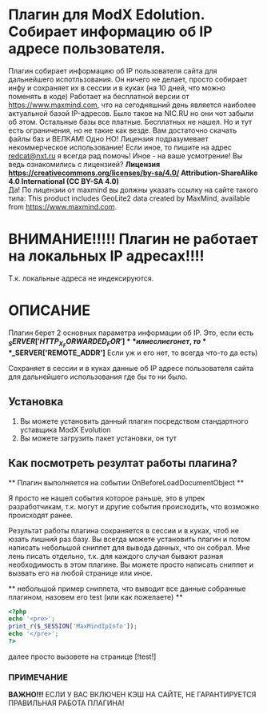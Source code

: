 # Плагин для ModX Edolution. Собирает информацию об IP адресе пользователя.

Плагин собирает информацию об IP пользователя сайта для дальнейшего испотльзования.
Он ничего не делает, просто собирает инфу и сохраняет их в сессии и в куках (на 10 дней, что можно поменять в коде)
Работает на бесплатной версии от https://www.maxmind.com, что на сегодняшний день является наиболее актуальной базой IP-адресов.
Было такое на NIC.RU но они чот забыли об этом. Остальные базы все платные. Бесплатных не нашел.
Но и тут есть ограничения, но не такие как везде. Вам достаточно скачать файлы баз и ВЕЛКАМ!
Одно НО! Лицензия подразумевает некоммерческое использование!
Если иное, то пишите на адрес redcat@nxt.ru я всегда рад помочь!
Иное - на ваше усмотрение!
Вы ведь ознакомились с лицензией? 
**Лицензия https://creativecommons.org/licenses/by-sa/4.0/ Attribution-ShareAlike 4.0 International (CC BY-SA 4.0)**<br>
Да! По лицензии от maxmind вы должны указать ссылку на сайте такого типа:
This product includes GeoLite2 data created by MaxMind, available from
<a href="https://www.maxmind.com">https://www.maxmind.com</a>.

# ВНИМАНИЕ!!!!! Плагин не работает на локальных IP адресах!!!!

Т.к. локальные адреса не индексируются.

# ОПИСАНИЕ

Плагин берет 2 основных параметра информации об IP.
Это, если есть **$_SERVER['HTTP_X_FORWARDED_FOR']** или если его нет, то **$_SERVER['REMOTE_ADDR']** 
Если уж и его нет, то всегда что-то да есть)

Сохраняет в сессии и в куках данные об IP адресе пользователя сайта для дальнейшего использования где бы то ни было.

## Установка

1. Вы можете установить данный плагин посредством стандартного уставщика ModX Evolution
2. Вы можете загрузить пакет установки, он тут

## Как посмотреть резултат работы плагина?

** Плагин выполняется на событии OnBeforeLoadDocumentObject **

Я просто не нашел события которое раньше, это в упрек разработчикам, т.к. могут и другие события происходить, что возможно происходят ранее.

Результат работы плагина сохраняется в сессии и в куках, чтоб не юзать лишний раз базу.
Вы всегда можете установить плагин и потом написать небольшой сниппет для вывода данных, что он собрал.
Мне лень писать отдельно, т.к. для каждого случая бывают разная необходимость в этом плагине.
Вы можете просто написать сниппет и вызвать его на любой странице или иное.

** небольшой пример сниппета, что выводит все данные собранные плагином, назовем его test (или как пожелаете) **

```php
<?php 
echo '<pre>';
print_r($_SESSION['MaxMindIpInfo']);
echo '</pre>';
?>
```

далее просто вызовете на странице [!test!]

### ПРИМЕЧАНИЕ
**ВАЖНО!!!**
ЕСЛИ У ВАС ВКЛЮЧЕН КЭШ НА САЙТЕ, НЕ ГАРАНТИРУЕТСЯ ПРАВИЛЬНАЯ РАБОТА ПЛАГИНА!